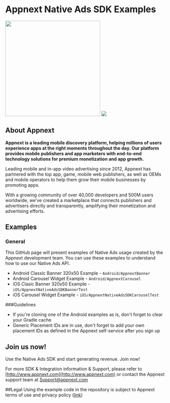 # Appnext Native Ads SDK Examples #


<img src="http://testing.appnext.com/github_images/carousel_example_native_ads_android.gif" height="300">
<img src="http://testing.appnext.com/github_images/banner_example_native_ads_android.PNG">

## About Appnext ##
**Appnext is a leading mobile discovery platform, helping millions of users experience apps at the right moments throughout the day. Our platform provides mobile publishers and app marketers with end-to-end technology solutions for premium monetization and app growth.**

Leading mobile and in-app video advertising since 2012, Appnext has partnered with the top app, game, mobile web publishers, as well as OEMs and mobile operators to help them grow their mobile businesses by promoting apps.

With a growing community of over 40,000 developers and 500M users worldwide, we’ve created a marketplace that connects publishers and advertisers directly and transparently, amplifying their monetization and advertising efforts.


## Examples
### General
This GitHub page will present examples of Native Ads usage created by the Appnext development team. You can use these examples to understand how to use our Native Ads API.

- Android Classic Banner 320x50 Example - `Android/AppnextBanner`
- Android Carousel Widget Example - `Android/AppnextCarousel`
- iOS Clasic Banner 320x50 Example - `iOS/AppnextNativeAdsSDKBannerTest`
- iOS Carousel Widget Example - `iOS/AppnextNativeAdsSDKCarouselTest`

###Guidelines
- If you're cloning one of the Android examples as is, don't forget to clear your Gradle cache
- Generic Placement IDs are in use, don't forget to add your own placement IDs as defined in the Appnext self-service after you sign up

## Join us now! ##
Use the Native Ads SDK and start generating revenue. Join now!

For more SDK & Integration information & Support, please refer to [http://www.appnext.com](http://www.appnext.com)  or contact the Appnext support team at Support@appnext.com

##Legal
Using the example code in the repository is subject to Appnext terms of use and privacy policy ([link](http://www.appnext.com/policy.html)) 





